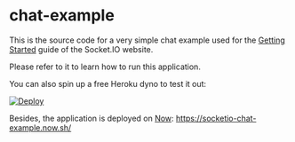 # chat-example

This is the source code for a very simple chat example used for
the [Getting Started](http://socket.io/get-started/chat/) guide
of the Socket.IO website.

Please refer to it to learn how to run this application.

You can also spin up a free Heroku dyno to test it out:

[![Deploy](https://www.herokucdn.com/deploy/button.png)](https://github.com/vamsiharshakarpuram/achievethistime)

Besides, the application is deployed on [Now](https://zeit.co/now): https://socketio-chat-example.now.sh/
